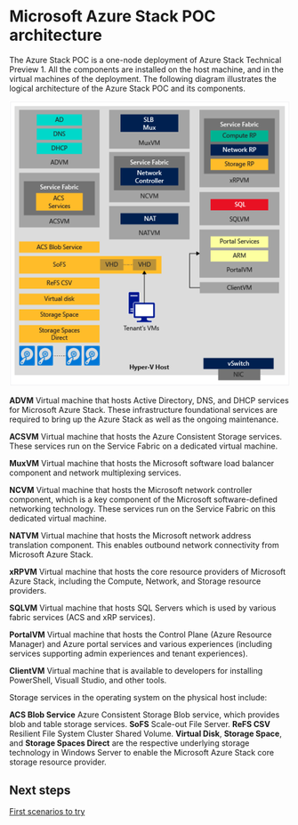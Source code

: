<properties
	pageTitle="Microsoft Azure Stack POC architecture | Microsoft Azure"
	description="View the Microsoft Azure Stack POC architecture."
	services="azure-stack"
	documentationCenter=""
	authors="ErikjeMS"
	manager="byronr"
	editor=""/>

<tags
	ms.service="azure-stack"
	ms.workload="na"
	ms.tgt_pltfrm="na"
	ms.devlang="na"
	ms.topic="article"
	ms.date="01/29/2016"
	ms.author="erikje"/>

# Microsoft Azure Stack POC architecture

The Azure Stack POC is a one-node deployment of Azure Stack Technical Preview 1. All the components are installed on the host machine, and in the virtual machines of the deployment. The following diagram illustrates the logical architecture of the Azure Stack POC and its components.

![](media/azure-stack-architecture/image1.png)

**ADVM** Virtual machine that hosts Active Directory, DNS, and DHCP services for Microsoft Azure Stack. These infrastructure foundational services are required to bring up the Azure Stack as well as the ongoing maintenance.

**ACSVM** Virtual machine that hosts the Azure Consistent Storage services. These services run on the Service Fabric on a dedicated virtual machine.

**MuxVM** Virtual machine that hosts the Microsoft software load balancer component and network multiplexing services.

**NCVM** Virtual machine that hosts the Microsoft network controller component, which is a key component of the Microsoft software-defined networking technology. These services run on the Service Fabric on this dedicated virtual machine.

**NATVM** Virtual machine that hosts the Microsoft network address translation component. This  enables outbound network connectivity from Microsoft Azure Stack.

**xRPVM** Virtual machine that hosts the core resource providers of Microsoft Azure Stack, including the Compute, Network, and Storage resource providers.

**SQLVM** Virtual machine that hosts SQL Servers which is used by various fabric services (ACS and xRP services).

**PortalVM** Virtual machine that hosts the Control Plane (Azure Resource Manager) and Azure portal services and various experiences (including services supporting admin experiences and tenant experiences).

**ClientVM** Virtual machine that is available to developers for installing PowerShell, Visuall Studio, and other tools.

Storage services in the operating system on the physical host include:

**ACS Blob Service** Azure Consistent Storage Blob service, which provides blob and table storage services.
**SoFS** Scale-out File Server.
**ReFS CSV** Resilient File System Cluster Shared Volume.
**Virtual Disk**, **Storage Space**, and **Storage Spaces Direct** are the respective underlying storage technology in Windows Server to enable the Microsoft Azure Stack core storage resource provider.

## Next steps

[First scenarios to try](azure-stack-first-scenarios.md)
